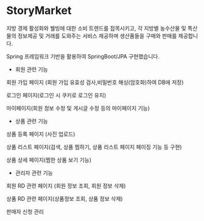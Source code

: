 # StoryMarket

지방 경제 활성화와 웰빙에 대한 소비 트렌드를 접목시키고, 각 지방별 농수산물 및 특산물의 정보제공 및 거래를 도와주는 서비스 제공하며 생산품들을 구매와 판매를 제공합니다.

Spring 프레임워크 기반을 활용하여 SpringBoot/JPA 구현했습니다.

- 회원 관련 기능

회원 가입 페이지 (회원 가입 유효성 검사,비밀번호 해싱(암호화)하여 DB에 저장)

로그인 페이지(로그인 시 쿠키로 로그인 유지)

마이페이지(회원 정보 수정 및 게시글 수정 등의 마이페이지 기능)

- 상품 관련 기능

상품 등록 페이지 (사진 업로드)

상품 리스트 페이지(검색, 상품 찜하기, 상품 리스트 페이지 페이징 기능 등 구현)

상품 상세 페이지(찜한 상품 보기 기능)

- 관리자 관련 기능

회원 RD 관련 페이지 (회원 정보 조회, 회원 정보 삭제)

상품 RD 관련 페이지(상품정보 조회, 상품 정보 삭제)

판매자 신청 관리 



